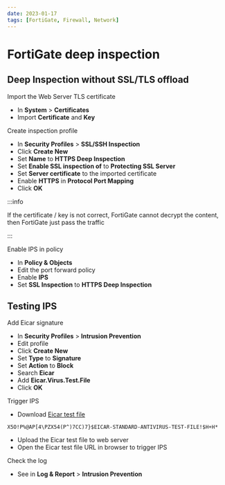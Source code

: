 ```yaml
---
date: 2023-01-17
tags: [FortiGate, Firewall, Network]
---
```


# FortiGate deep inspection

## Deep Inspection without SSL/TLS offload

<!--truncate-->

Import the Web Server TLS certificate

- In **System** > **Certificates**
- Import **Certificate** and **Key**

Create inspection profile

- In **Security Profiles** > **SSL/SSH Inspection**
- Click **Create New**
- Set **Name** to **HTTPS Deep Inspection**
- Set **Enable SSL inspection of** to **Protecting SSL Server**
- Set **Server certificate** to the imported certificate
- Enable **HTTPS** in **Protocol Port Mapping**
- Click **OK**

:::info

If the certificate / key is not correct, FortiGate cannot decrypt the content, then FortiGate just pass the traffic

:::

Enable IPS in policy

- In **Policy & Objects**
- Edit the port forward policy
- Enable **IPS**
- Set **SSL Inspection** to **HTTPS Deep Inspection**

## Testing IPS

Add Eicar signature

- In **Security Profiles** > **Intrusion Prevention**
- Edit profile
- Click **Create New**
- Set **Type** to **Signature**
- Set **Action** to **Block**
- Search **Eicar**
- Add **Eicar.Virus.Test.File**
- Click **OK**

Trigger IPS

- Download [Eicar test file](https://www.eicar.org/download-anti-malware-testfile/)

``` title="eicar.com.txt"
X5O!P%@AP[4\PZX54(P^)7CC)7}$EICAR-STANDARD-ANTIVIRUS-TEST-FILE!$H+H*
```

- Upload the Eicar test file to web server
- Open the Eicar test file URL in browser to trigger IPS

Check the log

- See in **Log & Report** > **Intrusion Prevention**
